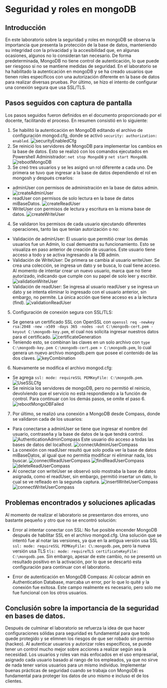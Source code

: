 # Seguridad y roles en mongoDB

## Introducción
En este laboratorio sobre la seguridad y roles en mongoDB se observa la importancia que presenta la protección de la base de datos, manteniendo su integridad con la privacidad y la accesibilidad que, en algunas ocasiones, algunos no lo consideran tan necesario. De forma predeterminada, MongoDB no tiene control de autenticación, lo que puede ser riesgoso si no se mantiene medidas de seguridad. En el laboratorio se ha habilitado la autenticación en mongoDB y se ha creado usuarios que tienen roles específicos con una autorización diferente en la base de datos para realizar diversas pruebas. Por último, se hizo el intento de configurar una conexión segura que usa SSL/TLS.

## Pasos seguidos con captura de pantalla
Los pasos seguidos fueron definidos en el documento proporcionado por el docente, facilitando el proceso. En resumen consistió en lo siguiente:
1. Se habilitó la autenticación en MongoDB editando el archivo de configuración mongod.cfg, donde se activó ```security: authorization: enabled```.
![securityEnabledCfg](/assets/securityEnabledCfg.png)
2. Se reinició los servidores de MongoDB para implementar los cambios en la base de datos. Esto se realizó con los comandos ejecutados en Powershell Administrador: ```net stop MongoDB``` y ```net start MongoDB```. 
![rebootMongoDB](/assets/rebootMongoDB.png)
3. Se creó tres usuarios y se les asignó un rol diferente a cada uno. De primera se tuvo que ingresar a la base de datos dependiendo el rol en mongosh y después crearlos:
* adminUser con permisos de administración en la base de datos admin.
![createAdminUser](/assets/createAdminUser.png)
* readUser con permisos de solo lectura en la base de datos miBaseDatos.
![createReadUser](/assets/createReadUser.png)
* WriteUser con permisos de lectura y escritura en la misma base de datos.
![createWriteUser](/assets/createWriteUser.png)
4. Se validaron los permisos de cada usuario ejecutando diferentes operaciones, tanto las que tenían autorización o no:
* Validación de adminUser: El usuario que permitió crear los demás usuarios fue un Admin, lo cual demuestra su funcionamiento. Esto se visualiza en paso anterior de creación de usuarios. Este usuario tiene acceso a todo y se activa ingresando a la DB admin.
* Validación de WriteUser: De primera se cambia al usuario writeUser. Se crea una colección, se ingresa un dato y se busca, lo cual tiene acceso. Al momento de intentar crear un nuevo usuario, marca que no tiene autorizado, indicando que cumple con su papel de solo leer y escribir.
![validationWriteUser](/assets/validationWriteUser.png)
* Validación de readUser: Se ingresa al usuario readUser y se ingresa un dato y se intenta eliminar lo ingresado con el usuario anterior, sin embargo, no permite. La única acción que tiene acceso es a la lectura (find).
![validationReadUser](/assets/validationReadUser.png)

5. Configuración de conexión segura con SSL/TLS:
* Se genera un certificado SSL con OpenSSL con ```openssl req -newkey rsa:2048 -new -x509 -days 365 -nodes -out C:\mongodb-cert.pem -keyout C:\mongodb-key.pem```, el cual nos solicita ingresar nuestros datos para el certificado. 
![certificateGeneration](/assets/certificateGeneration.png)
* Teniendo esto, se combinan las claves en un solo archivo con ```type C:\mongodb-key.pem C:\mongodb-cert.pem > C:\mongodb.pem```, lo cual genera un nuevo archivo mongodb.pem que posee el contenido de las dos claves.
![keyCombination](/assets/keyCombination.png)
6. Nuevamente se modifica el archivo mongod.cfg:
* Se agrega ```ssl: mode: requireSSL PEMKeyFile: C:\mongodb.pem```.
![UseSSLCfg](/assets/UseSSLCfg.png)
* Se reinicia los servidores de mongoDB, pero no permitió el reinicio, devolviendo que el servicio no está respondiendo a la función de control. Para continuar con los demás pasos, se omite el paso 6.
![rebootMongoDBFailed](/assets/rebootMongoDBFailed.png)
7. Por último, se realizó una conexión a MongoDB desde Compass, donde se validaron cada de los usuarios:
* Para conectarse a adminUser se tiene que ingresar el nombre del usuario, contraseña y la base de datos de la que tendrá control.
![AuthenticationAdminCompass](/assets/AuthenticationAdminCompass.png)
 Este usuario dio acceso a todas las bases de datos del localhost.
![connectAdminUserCompass](/assets/connectAdminUserCompass.png)
* La conexión con readUser resultó que solo podía ver la base de datos miBaseDatos, al igual que  no permitía modificar ni eliminar nada, los buscar.
![connectReadUserCompass](/assets/connectReadUserCompass.png)
![findReadUserCompass](/assets/findReadUserCompass.png)
![deleteReadUserCompass](/assets/deleteReadUserCompass.png)
* Al conectar con writeUser se observó solo mostraba la base de datos asignada, como el readUser, sin embargo, permitió insertar un dato, lo cual se ve refleado en la segunda captura.
![insertWriteUserCompass](/assets/insertWriteUserCompass.png)
![connectWriteUserCompass](/assets/connectWriteUserCompass.png)

## Problemas encontrados y soluciones aplicadas
Al momento de realizar el laboratorio se presentaron dos errores, uno bastante pequeño y otro que no se encontró solución:
* Error al intentar conectar con SSL: No fue posible encender MongoDB después de habilitar SSL en el archivo mongod.cfg. Una solución que se intentó fue al notar las versiones, ya que en la antigua versión usa SSL ```ssl: mode: requireSSL PEMKeyFile: C\:mongodb.pem```, pero la nueva versión usa TLS ```tls: mode: requireTLS certificateKeyFile: C:\mongodb.pem```. Sin embargo, apesar de este cambio, no se presentó un resultado positivo en la activación, por lo que se descartó esta configuración para continuar con el laboratorio.

* Error de autenticación en MongoDB Compass: Al colocar admin en Authentication Database, marcaba un error, por lo que lo quité y la conexión fue exitosa. Este campo realmente es necesario, pero solo me fue funcional con los otros usuarios.

## Conclusión sobre la importancia de la seguridad en bases de datos. 
Después de culminar el laboratorio se refuerza la idea de que hacer configuraciones sólidas para seguridad es fundamental para que todo quede protegido y se elimnen los riesgos de que ser robado sin permiso (hackeo). Al autenticar usuarios y autorizar roles específicos, se puede tener un control mucho mejor sobre acciones a realizar según sea la necesidad. Los usuarios y roles van más enfocados en el uso empresarial, asignado cada usuario basado al rango de los empleados, ya que no sirve de nada tener varios usuarios para un mismo individuo.  Implementar buenas prácticas de seguridad cuando se trabaja con MongoDB es fundamental para proteger los datos de uno mismo e incluso el de los clientes. 
